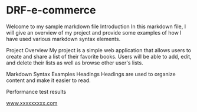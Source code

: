 # DRF-e-commerce
Welcome to my sample markdown file
Introduction
In this markdown file, I will give an overview of my project and provide some examples of how I have used various markdown syntax elements.

Project Overview
My project is a simple web application that allows users to create and share a list of their favorite books. Users will be able to add, edit, and delete their lists as well as browse other user's lists.

Markdown Syntax Examples
Headings
Headings are used to organize content and make it easier to read.

Performance test results


www.xxxxxxxxx.com